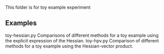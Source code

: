 This folder is for toy example experiment
 

## Examples
toy-hessian.py       Comparisons of different methods for a toy example using the explicit expression of the Hessian.
toy-hpv.py           Comparison of different methods for a toy example using the Hessian-vector product.
